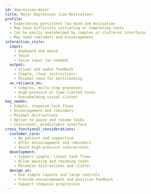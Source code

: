 ```yaml
---
id: depression-major 
title: Major Depression (Low Motivation)
profile:
  - Experiences persistent low mood and motivation
  - May have difficulty initiating or completing tasks
  - Can be easily overwhelmed by complex or cluttered interfaces
  - May need reminders and encouragement
interaction_style:
  input:
    - Keyboard and mouse
    - Touch
    - Voice input (as needed)
  output:
    - Visual and audio feedback
    - Simple, clear instructions
    - Minimal need for multitasking
  no_reliance_on:
    - Complex, multi-step processes
    - High-pressure or time-limited tasks
    - Overwhelming visual clutter
key_needs:
  - Simple, stepwise task flows
  - Encouragement and reminders
  - Minimal distractions
  - Option to pause and resume tasks
  - Consistent, predictable interface
cross_functional_considerations:
  customer_care:
    - Be patient and supportive
    - Offer encouragement and reminders
    - Avoid high-pressure interactions
  development:
    - Support simple, linear task flows
    - Allow pausing and resuming tasks
    - Minimize distractions and clutter
  design_ux:
    - Use simple layouts and large controls
    - Provide encouragement and positive feedback
    - Support stepwise progression
---
```

